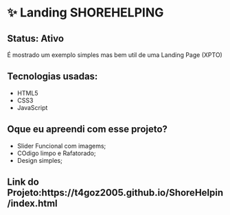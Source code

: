 <h1>✨ Landing  SHOREHELPING

<h2>Status: Ativo </h2>

<p>É mostrado um exemplo simples mas bem util de uma Landing Page (XPTO)</p>

<h2>Tecnologias usadas: </h2>

+ HTML5
+ CSS3
+ JavaScript

<h2>Oque eu apreendi com esse projeto? </h2>

+ Slider Funcional com imagems;
+ COdigo limpo e Rafatorado;
+ Design simples; 

<h2>Link do Projeto:https://t4goz2005.github.io/ShoreHelpin/index.html</h2>

